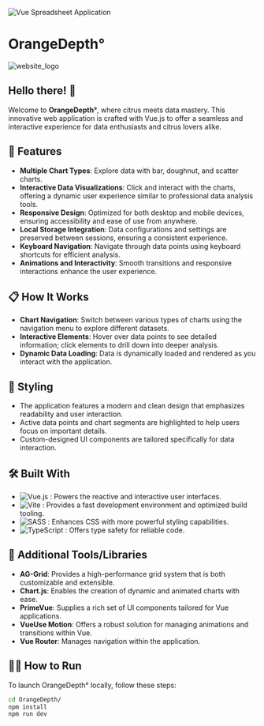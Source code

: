 ![Vue Spreadsheet Application](https://github.com/davislyu/FrontendSpreadSheetsProj/assets/27707434/d1c4f553-bc29-495f-a1ea-b7c423e3e3e2)
# OrangeDepth°

![website_logo](https://github.com/davislyu/OrangeDepth/assets/27707434/9d335486-9523-4676-bd1b-3a0a073aa33c)



## Hello there! 👋

Welcome to **OrangeDepth°**, where citrus meets data mastery. This innovative web application is crafted with Vue.js to offer a seamless and interactive experience for data enthusiasts and citrus lovers alike.

## 🚀 Features

- **Multiple Chart Types**: Explore data with bar, doughnut, and scatter charts.
- **Interactive Data Visualizations**: Click and interact with the charts, offering a dynamic user experience similar to professional data analysis tools.
- **Responsive Design**: Optimized for both desktop and mobile devices, ensuring accessibility and ease of use from anywhere.
- **Local Storage Integration**: Data configurations and settings are preserved between sessions, ensuring a consistent experience.
- **Keyboard Navigation**: Navigate through data points using keyboard shortcuts for efficient analysis.
- **Animations and Interactivity**: Smooth transitions and responsive interactions enhance the user experience.

## 📋 How It Works

- **Chart Navigation**: Switch between various types of charts using the navigation menu to explore different datasets.
- **Interactive Elements**: Hover over data points to see detailed information; click elements to drill down into deeper analysis.
- **Dynamic Data Loading**: Data is dynamically loaded and rendered as you interact with the application.

## 🎨 Styling

- The application features a modern and clean design that emphasizes readability and user interaction.
- Active data points and chart segments are highlighted to help users focus on important details.
- Custom-designed UI components are tailored specifically for data interaction.

## 🛠 Built With

- ![Vue.js](https://img.shields.io/badge/vuejs-%2335495e.svg?style=for-the-badge&logo=vuedotjs&logoColor=%234FC08D) : Powers the reactive and interactive user interfaces.
- ![Vite](https://img.shields.io/badge/vite-%23646CFF.svg?style=for-the-badge&logo=vite&logoColor=white) :  Provides a fast development environment and optimized build tooling.
- ![SASS](https://img.shields.io/badge/SASS-hotpink.svg?style=for-the-badge&logo=SASS&logoColor=white) :  Enhances CSS with more powerful styling capabilities.
- ![TypeScript](https://img.shields.io/badge/typescript-%23007ACC.svg?style=for-the-badge&logo=typescript&logoColor=white) : Offers type safety for reliable code.

## 🦴 Additional Tools/Libraries

- **AG-Grid**: Provides a high-performance grid system that is both customizable and extensible.
- **Chart.js**: Enables the creation of dynamic and animated charts with ease.
- **PrimeVue**: Supplies a rich set of UI components tailored for Vue applications.
- **VueUse Motion**: Offers a robust solution for managing animations and transitions within Vue.
- **Vue Router**: Manages navigation within the application.

## 🏃🏼 How to Run

To launch OrangeDepth° locally, follow these steps:

```bash
cd OrangeDepth/
npm install
npm run dev
```



